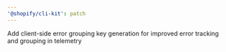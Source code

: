 ```yaml
---
'@shopify/cli-kit': patch
---
```


Add client-side error grouping key generation for improved error tracking and grouping in telemetry
